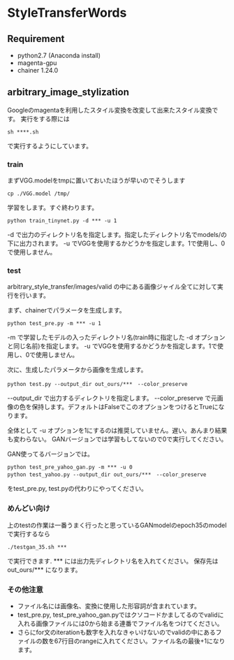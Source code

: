 # StyleTransferWords

## Requirement
- python2.7 (Anaconda install)
- magenta-gpu
- chainer 1.24.0

## arbitrary_image_stylization
Googleのmagentaを利用したスタイル変換を改変して出来たスタイル変換です。
実行をする際には
```
sh ****.sh
```
で実行するようにしています。

### train
まずVGG.modelをtmpに置いておいたほうが早いのでそうします
```
cp ./VGG.model /tmp/
```
学習をします。すぐ終わります。
```
python train_tinynet.py -d *** -u 1
```
-d で出力のディレクトリ名を指定します。指定したディレクトリ名でmodels/の下に出力されます。
-u でVGGを使用するかどうかを指定します。1で使用し、0で使用しません。

### test
arbitrary_style_transfer/images/valid
の中にある画像ジャイル全てに対して実行を行います。

まず、chainerでパラメータを生成します。
```
python test_pre.py -m *** -u 1
```
-m で学習したモデルの入ったディレクトリ名(train時に指定した -d オプションと同じ名前)を指定します。
-u でVGGを使用するかどうかを指定します。1で使用し、0で使用しません。

次に、生成したパラメータから画像を生成します。
```
python test.py --output_dir out_ours/***　--color_preserve
```
--output_dir で出力するディレクトリを指定します。
--color_preserve で元画像の色を保持します。デフォルトはFalseでこのオプションをつけるとTrueになります。

全体として -u オプションを1にするのは推奨していません。遅い。あんまり結果も変わらない。
GANバージョンでは学習もしてないので0で実行してください。

GAN使ってるバージョンでは。

```
python test_pre_yahoo_gan.py -m *** -u 0
python test_yahoo.py --output_dir out_ours/***　--color_preserve
```
をtest_pre.py, test.pyの代わりにやってください。

### めんどい向け
上のtestの作業は一番うまく行ったと思っているGANmodelのepoch35のmodelで実行するなら
```
./testgan_35.sh ***
```
で実行できます. *** には出力先ディレクトリ名を入れてください。
保存先は out_ours/*** になります。

### その他注意
- ファイル名には画像名、変換に使用した形容詞が含まれています。
- test_pre.py, test_pre_yahoo_gan.pyではクソコードかましてるのでvalidに入れる画像ファイルには0から始まる連番でファイル名をつけてください。
- さらにfor文のiterationも数字を入れなきゃいけないのでvalidの中にあるファイルの数を67行目のrangeに入れてください。ファイル名の最後+1になります。

